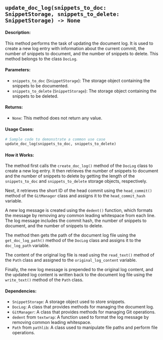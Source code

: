 ## `update_doc_log(snippets_to_doc: SnippetStorage, snippets_to_delete: SnippetStorage) -> None`

#### Description:
This method performs the task of updating the document log. It is used to create a new log entry with information about the current commit, the number of snippets to document, and the number of snippets to delete. This method belongs to the class `DocLog`.

#### Parameters:
- `snippets_to_doc` (`SnippetStorage`): The storage object containing the snippets to be documented.
- `snippets_to_delete` (`SnippetStorage`): The storage object containing the snippets to be deleted.

#### Returns:
- `None`: This method does not return any value.

#### Usage Cases:

```python
# Sample code to demonstrate a common use case
update_doc_log(snippets_to_doc, snippets_to_delete)
```

#### How it Works:

The method first calls the `create_doc_log()` method of the `DocLog` class to create a new log entry. It then retrieves the number of snippets to document and the number of snippets to delete by getting the length of the `snippets_to_doc` and `snippets_to_delete` storage objects, respectively.

Next, it retrieves the short ID of the head commit using the `head_commit()` method of the `GitManager` class and assigns it to the `head_commit_hash` variable.

A new log message is created using the `dedent()` function, which formats the message by removing any common leading whitespace from each line. The log message includes the commit hash, the number of snippets to document, and the number of snippets to delete.

The method then gets the path of the document log file using the `get_doc_log_path()` method of the `DocLog` class and assigns it to the `doc_log_path` variable.

The content of the original log file is read using the `read_text()` method of the `Path` class and assigned to the `original_log_content` variable.

Finally, the new log message is prepended to the original log content, and the updated log content is written back to the document log file using the `write_text()` method of the `Path` class.

#### Dependencies:
- `SnippetStorage`: A storage object used to store snippets.
- `DocLog`: A class that provides methods for managing the document log.
- `GitManager`: A class that provides methods for managing Git operations.
- `dedent` from `textwrap`: A function used to format the log message by removing common leading whitespace.
- `Path` from `pathlib`: A class used to manipulate file paths and perform file operations.